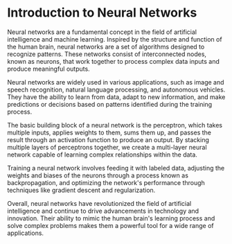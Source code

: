 <h1>Introduction to Neural Networks</h1>
<p>Neural networks are a fundamental concept in the field of artificial intelligence and machine learning. Inspired by the structure and function of the human brain, neural networks are a set of algorithms designed to recognize patterns. These networks consist of interconnected nodes, known as neurons, that work together to process complex data inputs and produce meaningful outputs.</p>
<p>Neural networks are widely used in various applications, such as image and speech recognition, natural language processing, and autonomous vehicles. They have the ability to learn from data, adapt to new information, and make predictions or decisions based on patterns identified during the training process.</p>
<p>The basic building block of a neural network is the perceptron, which takes multiple inputs, applies weights to them, sums them up, and passes the result through an activation function to produce an output. By stacking multiple layers of perceptrons together, we create a multi-layer neural network capable of learning complex relationships within the data.</p>
<p>Training a neural network involves feeding it with labeled data, adjusting the weights and biases of the neurons through a process known as backpropagation, and optimizing the network's performance through techniques like gradient descent and regularization.</p>
<p>Overall, neural networks have revolutionized the field of artificial intelligence and continue to drive advancements in technology and innovation. Their ability to mimic the human brain's learning process and solve complex problems makes them a powerful tool for a wide range of applications.</p>